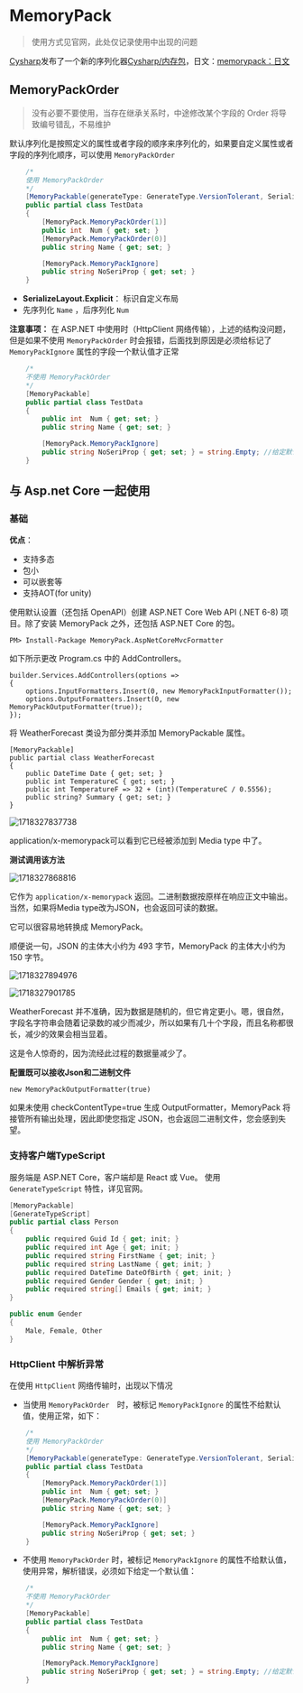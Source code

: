 # MemoryPack

> 使用方式见官网，此处仅记录使用中出现的问题

[Cysharp](https://cysharp.co.jp/)发布了一个新的序列化器[Cysharp/内存包](https://github.com/Cysharp/MemoryPack)，日文：[memorypack：日文](https://spacekey.dev/memorypack-1)

## MemoryPackOrder

> 没有必要不要使用，当存在继承关系时，中途修改某个字段的 Order 将导致编号错乱，不易维护

默认序列化是按照定义的属性或者字段的顺序来序列化的，如果要自定义属性或者字段的序列化顺序，可以使用 `MemoryPackOrder` 

```c#
    /*
    使用 MemoryPackOrder
    */
    [MemoryPackable(generateType: GenerateType.VersionTolerant, SerializeLayout.Explicit)]
    public partial class TestData
    {
        [MemoryPack.MemoryPackOrder(1)]
        public int  Num { get; set; }
        [MemoryPack.MemoryPackOrder(0)]
        public string Name { get; set; }

        [MemoryPack.MemoryPackIgnore]
        public string NoSeriProp { get; set; }
    }
```

- **SerializeLayout.Explicit**： 标识自定义布局
- 先序列化 `Name` ，后序列化 `Num`

**注意事项：** 在 ASP.NET 中使用时（HttpClient 网络传输），上述的结构没问题，但是如果不使用 `MemoryPackOrder` 时会报错，后面找到原因是必须给标记了 `MemoryPackIgnore` 属性的字段一个默认值才正常


```c# 
    /*
    不使用 MemoryPackOrder
    */
    [MemoryPackable]
    public partial class TestData
    {
        public int  Num { get; set; }
        public string Name { get; set; }

        [MemoryPack.MemoryPackIgnore]
        public string NoSeriProp { get; set; } = string.Empty; //给定默认值
    }
```

## 与 Asp.net Core 一起使用

### 基础

**优点**：

- 支持多态
- 包小
- 可以嵌套等
- 支持AOT(for unity)


使用默认设置（还包括 OpenAPI）创建 ASP.NET Core Web API (.NET 6-8) 项目。除了安装 MemoryPack 之外，还包括 ASP.NET Core 的包。

```shell
PM> Install-Package MemoryPack.AspNetCoreMvcFormatter
```

如下所示更改 Program.cs 中的 AddControllers。

```
builder.Services.AddControllers(options =>
{
    options.InputFormatters.Insert(0, new MemoryPackInputFormatter());
    options.OutputFormatters.Insert(0, new MemoryPackOutputFormatter(true));
});
```

将 WeatherForecast 类设为部分类并添加 MemoryPackable 属性。

```
[MemoryPackable]
public partial class WeatherForecast
{
    public DateTime Date { get; set; }
    public int TemperatureC { get; set; }
    public int TemperatureF => 32 + (int)(TemperatureC / 0.5556);
    public string? Summary { get; set; }
}
```



![1718327837738](image/memorypack/1718327837738.png)

application/x-memorypack可以看到它已经被添加到 Media type 中了。

**测试调用该方法**

![1718327868816](image/memorypack/1718327868816.png)

它作为 `application/x-memorypack` 返回。二进制数据按原样在响应正文中输出。 当然，如果将Media type改为JSON，也会返回可读的数据。

它可以很容易地转换成 MemoryPack。

顺便说一句，JSON 的主体大小约为 493 字节，MemoryPack 的主体大小约为 150 字节。

![1718327894976](image/memorypack/1718327894976.png)

![1718327901785](image/memorypack/1718327901785.png)

WeatherForecast 并不准确，因为数据是随机的，但它肯定更小。嗯，很自然，字段名字符串会随着记录数的减少而减少，所以如果有几十个字段，而且名称都很长，减少的效果会相当显着。

这是令人惊奇的，因为流经此过程的数据量减少了。

**配置既可以接收Json和二进制文件**

```
new MemoryPackOutputFormatter(true)
```

如果未使用 checkContentType=true 生成 OutputFormatter，MemoryPack 将接管所有输出处理，因此即使您指定 JSON，也会返回二进制文件，您会感到失望。

### 支持客户端TypeScript

服务端是 ASP.NET Core，客户端却是 React 或 Vue。 使用 `GenerateTypeScript` 特性，详见官网。

```c#
[MemoryPackable]
[GenerateTypeScript]
public partial class Person
{
    public required Guid Id { get; init; }
    public required int Age { get; init; }
    public required string FirstName { get; init; }
    public required string LastName { get; init; }
    public required DateTime DateOfBirth { get; init; }
    public required Gender Gender { get; init; }
    public required string[] Emails { get; init; }
}

public enum Gender
{
    Male, Female, Other
}
```

### HttpClient 中解析异常

在使用 `HttpClient` 网络传输时，出现以下情况

- 当使用 `MemoryPackOrder`　时，被标记 `MemoryPackIgnore` 的属性不给默认值，使用正常，如下：

```c#
    /*
    使用 MemoryPackOrder
    */
    [MemoryPackable(generateType: GenerateType.VersionTolerant, SerializeLayout.Explicit)]
    public partial class TestData
    {
        [MemoryPack.MemoryPackOrder(1)]
        public int  Num { get; set; }
        [MemoryPack.MemoryPackOrder(0)]
        public string Name { get; set; }

        [MemoryPack.MemoryPackIgnore]
        public string NoSeriProp { get; set; }
    }
```


- 不使用 `MemoryPackOrder` 时，被标记 `MemoryPackIgnore` 的属性不给默认值，使用异常，解析错误，必须如下给定一个默认值：


```c# 
    /*
    不使用 MemoryPackOrder
    */
    [MemoryPackable]
    public partial class TestData
    {
        public int  Num { get; set; }
        public string Name { get; set; }

        [MemoryPack.MemoryPackIgnore]
        public string NoSeriProp { get; set; } = string.Empty; //给定默认值
    }
```